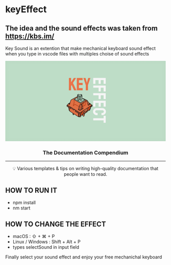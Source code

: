 # keyEffect
## The idea and the sound effects was taken from https://kbs.im/
Key Sound is an extention that make mechanical keyboard sound effect when you type in vscode files with multiples choise of sound effects

<p align="center">
 <img src="banner.png" alt="The Documentation Compendium"></a>

</p>

<h3 align="center">The Documentation Compendium</h3>

<div align="center">

 
</div>

---

<p align = "center">💡 Various templates & tips on writing high-quality documentation that people want to read.</p>


## HOW TO RUN IT
- npm install
- nm start

## HOW TO CHANGE THE EFFECT
- macOS : ⇧ + ⌘ + P
- Linux / Windows : Shift + Alt + P
- types selectSound in input field

Finally select your sound effect and enjoy your free mechanichal keyboard


 
